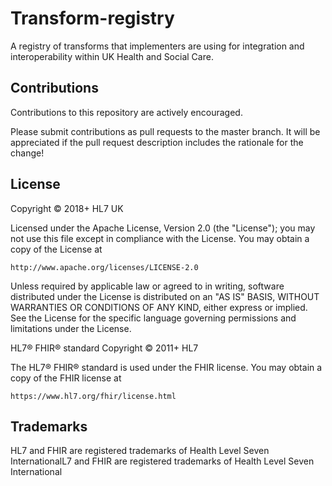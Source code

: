 # Transform-registry
A registry of transforms that implementers are using for integration and interoperability within UK Health and Social Care.

## Contributions
Contributions to this repository are actively encouraged.

Please submit contributions as pull requests to the master branch. It will be appreciated if the pull request description includes the rationale for the change!

## License
Copyright © 2018+ HL7 UK

Licensed under the Apache License, Version 2.0 (the "License");
you may not use this file except in compliance with the License.
You may obtain a copy of the License at

    http://www.apache.org/licenses/LICENSE-2.0

Unless required by applicable law or agreed to in writing, software
distributed under the License is distributed on an "AS IS" BASIS,
WITHOUT WARRANTIES OR CONDITIONS OF ANY KIND, either express or implied.
See the License for the specific language governing permissions and
limitations under the License.

HL7® FHIR® standard Copyright © 2011+ HL7

The HL7® FHIR® standard is used under the FHIR license. You may obtain
a copy of the FHIR license at

    https://www.hl7.org/fhir/license.html

## Trademarks
HL7 and FHIR are registered trademarks of Health Level Seven InternationalL7 and FHIR are registered trademarks of Health Level Seven International

